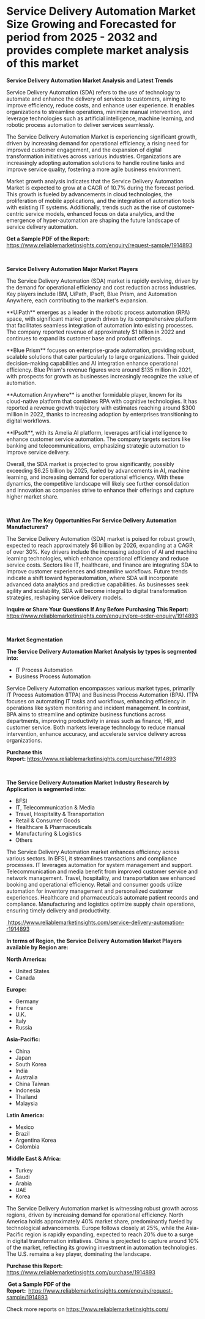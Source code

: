 <p><h1>Service Delivery Automation Market Size Growing and Forecasted for period from 2025 - 2032 and provides complete market analysis of this market</h1></p><p><strong>Service Delivery Automation Market Analysis and Latest Trends</strong></p>
<p><p>Service Delivery Automation (SDA) refers to the use of technology to automate and enhance the delivery of services to customers, aiming to improve efficiency, reduce costs, and enhance user experience. It enables organizations to streamline operations, minimize manual intervention, and leverage technologies such as artificial intelligence, machine learning, and robotic process automation to deliver services seamlessly.</p><p>The Service Delivery Automation Market is experiencing significant growth, driven by increasing demand for operational efficiency, a rising need for improved customer engagement, and the expansion of digital transformation initiatives across various industries. Organizations are increasingly adopting automation solutions to handle routine tasks and improve service quality, fostering a more agile business environment.</p><p>Market growth analysis indicates that the Service Delivery Automation Market is expected to grow at a CAGR of 10.7% during the forecast period. This growth is fueled by advancements in cloud technologies, the proliferation of mobile applications, and the integration of automation tools with existing IT systems. Additionally, trends such as the rise of customer-centric service models, enhanced focus on data analytics, and the emergence of hyper-automation are shaping the future landscape of service delivery automation.</p></p>
<p><strong>Get a Sample PDF of the Report:&nbsp;</strong> <a href="https://www.reliablemarketinsights.com/enquiry/request-sample/1914893?utm_campaign=2531&utm_medium=2&utm_source=Github&utm_content=ia&utm_term=10032025&utm_id=service-delivery-automation">https://www.reliablemarketinsights.com/enquiry/request-sample/1914893</a></p>
<p>&nbsp;</p>
<p><strong>Service Delivery Automation Major Market Players</strong></p>
<p><p>The Service Delivery Automation (SDA) market is rapidly evolving, driven by the demand for operational efficiency and cost reduction across industries. Key players include IBM, UiPath, IPsoft, Blue Prism, and Automation Anywhere, each contributing to the market's expansion.</p><p>**UiPath** emerges as a leader in the robotic process automation (RPA) space, with significant market growth driven by its comprehensive platform that facilitates seamless integration of automation into existing processes. The company reported revenue of approximately $1 billion in 2022 and continues to expand its customer base and product offerings.</p><p>**Blue Prism** focuses on enterprise-grade automation, providing robust, scalable solutions that cater particularly to large organizations. Their guided decision-making capabilities and AI integration enhance operational efficiency. Blue Prism's revenue figures were around $135 million in 2021, with prospects for growth as businesses increasingly recognize the value of automation.</p><p>**Automation Anywhere** is another formidable player, known for its cloud-native platform that combines RPA with cognitive technologies. It has reported a revenue growth trajectory with estimates reaching around $300 million in 2022, thanks to increasing adoption by enterprises transitioning to digital workflows.</p><p>**IPsoft**, with its Amelia AI platform, leverages artificial intelligence to enhance customer service automation. The company targets sectors like banking and telecommunications, emphasizing strategic automation to improve service delivery.</p><p>Overall, the SDA market is projected to grow significantly, possibly exceeding $6.25 billion by 2025, fueled by advancements in AI, machine learning, and increasing demand for operational efficiency. With these dynamics, the competitive landscape will likely see further consolidation and innovation as companies strive to enhance their offerings and capture higher market share.</p></p>
<p>&nbsp;</p>
<p><strong>What Are The Key Opportunities For Service Delivery Automation Manufacturers?</strong></p>
<p><p>The Service Delivery Automation (SDA) market is poised for robust growth, expected to reach approximately $6 billion by 2026, expanding at a CAGR of over 30%. Key drivers include the increasing adoption of AI and machine learning technologies, which enhance operational efficiency and reduce service costs. Sectors like IT, healthcare, and finance are integrating SDA to improve customer experiences and streamline workflows. Future trends indicate a shift toward hyperautomation, where SDA will incorporate advanced data analytics and predictive capabilities. As businesses seek agility and scalability, SDA will become integral to digital transformation strategies, reshaping service delivery models.</p></p>
<p><strong>Inquire or Share Your Questions If Any Before Purchasing This Report:</strong> <a href="https://www.reliablemarketinsights.com/enquiry/pre-order-enquiry/1914893?utm_campaign=2531&utm_medium=2&utm_source=Github&utm_content=ia&utm_term=10032025&utm_id=service-delivery-automation">https://www.reliablemarketinsights.com/enquiry/pre-order-enquiry/1914893</a></p>
<p>&nbsp;</p>
<p><strong>Market Segmentation</strong></p>
<p><strong>The Service Delivery Automation Market Analysis by types is segmented into:</strong></p>
<p><ul><li>IT Process Automation</li><li>Business Process Automation</li></ul></p>
<p><p>Service Delivery Automation encompasses various market types, primarily IT Process Automation (ITPA) and Business Process Automation (BPA). ITPA focuses on automating IT tasks and workflows, enhancing efficiency in operations like system monitoring and incident management. In contrast, BPA aims to streamline and optimize business functions across departments, improving productivity in areas such as finance, HR, and customer service. Both markets leverage technology to reduce manual intervention, enhance accuracy, and accelerate service delivery across organizations.</p></p>
<p><strong>Purchase this Report:&nbsp;</strong><a href="https://www.reliablemarketinsights.com/purchase/1914893?utm_campaign=2531&utm_medium=2&utm_source=Github&utm_content=ia&utm_term=10032025&utm_id=service-delivery-automation">https://www.reliablemarketinsights.com/purchase/1914893</a></p>
<p>&nbsp;</p>
<p><strong>The Service Delivery Automation Market Industry Research by Application is segmented into:</strong></p>
<p><ul><li>BFSI</li><li>IT, Telecommunication & Media</li><li>Travel, Hospitality & Transportation</li><li>Retail & Consumer Goods</li><li>Healthcare & Pharmaceuticals</li><li>Manufacturing & Logistics</li><li>Others</li></ul></p>
<p><p>The Service Delivery Automation market enhances efficiency across various sectors. In BFSI, it streamlines transactions and compliance processes. IT leverages automation for system management and support. Telecommunication and media benefit from improved customer service and network management. Travel, hospitality, and transportation see enhanced booking and operational efficiency. Retail and consumer goods utilize automation for inventory management and personalized customer experiences. Healthcare and pharmaceuticals automate patient records and compliance. Manufacturing and logistics optimize supply chain operations, ensuring timely delivery and productivity.</p></p>
<p><a href="https://www.reliablemarketinsights.com/service-delivery-automation-r1914893?utm_campaign=2531&utm_medium=2&utm_source=Github&utm_content=ia&utm_term=10032025&utm_id=service-delivery-automation">&nbsp;https://www.reliablemarketinsights.com/service-delivery-automation-r1914893</a></p>
<p><strong>In terms of Region, the Service Delivery Automation Market Players available by Region are:</strong></p>
<p>
    <p> <strong> North America: </strong>
        <ul>
            <li>United States</li>
            <li>Canada</li>
        </ul>
        </p> 
    <p> <strong> Europe: </strong>
        <ul>
            <li>Germany</li>
            <li>France</li>
            <li>U.K.</li>
            <li>Italy</li>
            <li>Russia</li>
        </ul>
        </p> 
    <p> <strong> Asia-Pacific: </strong>
        <ul>
            <li>China</li>
            <li>Japan</li>
            <li>South Korea</li>
            <li>India</li>
            <li>Australia</li>
            <li>China Taiwan</li>
            <li>Indonesia</li>
            <li>Thailand</li>
            <li>Malaysia</li>
        </ul>
        </p> 
    <p> <strong> Latin America: </strong>
        <ul>
            <li>Mexico</li>
            <li>Brazil</li>
            <li>Argentina Korea</li>
            <li>Colombia</li>
        </ul>
        </p> 
    <p> <strong> Middle East & Africa: </strong>
        <ul>
            <li>Turkey</li>
            <li>Saudi</li>
            <li>Arabia</li>
            <li>UAE</li>
            <li>Korea</li>
        </ul>
    </p>
    </p>
<p><p>The Service Delivery Automation market is witnessing robust growth across regions, driven by increasing demand for operational efficiency. North America holds approximately 40% market share, predominantly fueled by technological advancements. Europe follows closely at 25%, while the Asia-Pacific region is rapidly expanding, expected to reach 20% due to a surge in digital transformation initiatives. China is projected to capture around 10% of the market, reflecting its growing investment in automation technologies. The U.S. remains a key player, dominating the landscape.</p></p>
<p><strong>Purchase this Report: </strong><a href="https://www.reliablemarketinsights.com/purchase/1914893?utm_campaign=2531&utm_medium=2&utm_source=Github&utm_content=ia&utm_term=10032025&utm_id=service-delivery-automation">https://www.reliablemarketinsights.com/purchase/1914893</a></p>
<p>&nbsp;<strong>Get a Sample PDF of the Report:&nbsp;&nbsp;</strong><a href="https://www.reliablemarketinsights.com/enquiry/request-sample/1914893?utm_campaign=2531&utm_medium=2&utm_source=Github&utm_content=ia&utm_term=10032025&utm_id=service-delivery-automation">https://www.reliablemarketinsights.com/enquiry/request-sample/1914893</a></p>
<p><strong></strong></p>
<p>Check more reports on <a href="https://www.reliablemarketinsights.com/?utm_campaign=2531&utm_medium=2&utm_source=Github&utm_content=ia&utm_term=10032025&utm_id=service-delivery-automation">https://www.reliablemarketinsights.com/</a></p>